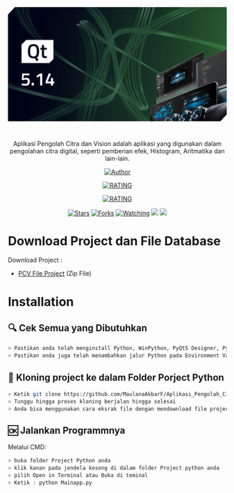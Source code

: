 <head>
  <link rel="stylesheet" type="text/css" href="style.css">
</head>

<body>
  <script src="script.js"></script>
</body>

<div align="center">
  <img src="https://github.com/MaulanaAkbarF/gambar/blob/main/Qt-514-Released.jpg" alt="E-Damkar" width="1920" />

  <h1 id="typerwriter-text" class="typerwriter-text"></h1>

  <p class="additional-style">Aplikasi Pengolah Citra dan Vision adalah aplikasi yang digunakan dalam pengolahan citra digital, seperti pemberian efek, Histogram, Aritmatika dan lain-lain.</p>
</div>

<p align="center">
  <a href="https://github.com/MaulanaAkbarF/Aplikasi_Pengolah_Citra"><img title="Author" src="https://img.shields.io/badge/Author-Maulana Akbar F., Rizky Jein, Sangga Dewa R.-purple.svg?style=for-the-badge&logo=github" /></a>
</p>
<p align="center">
  <a href="https://github.com/MaulanaAkbarF/Aplikasi_Pengolah_Citra"><img title="RATING" src="https://img.shields.io/badge/RATING SAAT INI-60%20%2F%20100-green?colorA=%23555555&colorB=%23FC5E00&style=for-the-badge"></a>
</p>
<p align="center">
  <a href="https://github.com/MaulanaAkbarF/Aplikasi_Pengolah_Citra"><img title="RATING" src="https://img.shields.io/badge/TARGET RATING-90%20%2F%20100-green?colorA=%23555555&colorB=%23017e40&style=for-the-badge"></a>
</p>
<p align="center">
  <a href="https://github.com/MaulanaAkbarF/Aplikasi_Pengolah_Citra"><img title="Stars" src="https://img.shields.io/github/stars/MaulanaAkbarF/Aplikasi_Pengolah_Citra?color=red&style=flat-square" /></a>
  <a href="https://github.com/MaulanaAkbarF/Aplikasi_Pengolah_Citra/network/members"><img title="Forks" src="https://img.shields.io/github/forks/MaulanaAkbarF/Aplikasi_Pengolah_Citra?color=red&style=flat-square" /></a>
  <a href="https://github.com/MaulanaAkbarF/Aplikasi_Pengolah_Citra/watchers"><img title="Watching" src="https://img.shields.io/github/watchers/MaulanaAkbarF/Aplikasi_Pengolah_Citra?label=watchers&color=blue&style=flat-square" /></a>
  <img src="https://img.shields.io/badge/maintained%3F-yes-green.svg?style=flat" />
  <img src="https://img.shields.io/github/repo-size/MaulanaAkbarF/Aplikasi_Pengolah_Citra" /> <br>
</p>

# Download Project dan File Database
</div>
  
Download Project :
* [PCV File Project](https://github.com/MaulanaAkbarF/Aplikasi_Pengolah_Citra/archive/refs/heads/master.zip) (Zip File)

# Installation
## 🔍 Cek Semua yang Dibutuhkan
```bash
> Pastikan anda telah menginstall Python, WinPython, PyQt5 Designer, PyQt5-tools, dan Matplotlib
> Pastikan anda juga telah menambahkan jalur Python pada Environment Variables
```

## 📝 Kloning project ke dalam Folder Porject Python
```bash
> Ketik git clone https://github.com/MaulanaAkbarF/Aplikasi_Pengolah_Citra, lalu tekan enter
> Tunggu hingga proses kloning berjalan hingga selesai
> Anda bisa menggunakan cara eksrak file dengan mendownload file project pada link diatas dan ekstrak pada folder Python anda
```

## 🆗 Jalankan Programmnya
Melalui CMD:
```bash
> buka folder Project Python anda
> klik kanan pada jendela kosong di dalam folder Project python anda
> pilih Open in Terminal atau Buka di teminal
> Ketik : python Mainapp.py
```
